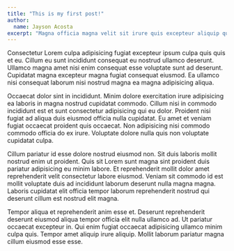 ```yaml
---
title: "This is my first post!"
author:
  name: Jayson Acosta
excerpt: "Magna officia magna velit sit irure quis excepteur aliquip quis aliqua cupidatat qui. Do sunt ad quis ex pariatur laboris ad nisi mollit adipisicing. Lorem laboris tempor adipisicing aute ut."
---
```


Consectetur Lorem culpa adipisicing fugiat excepteur ipsum culpa quis quis et eu. Cillum eu sunt incididunt consequat eu nostrud ullamco deserunt. Ullamco magna amet nisi enim consequat esse voluptate sunt ad deserunt. Cupidatat magna excepteur magna fugiat consequat eiusmod. Ea ullamco nisi consequat laborum nisi nostrud magna ea magna adipisicing aliqua.

Occaecat dolor sint in incididunt. Minim dolore exercitation irure adipisicing ea laboris in magna nostrud cupidatat commodo. Cillum nisi in commodo incididunt est et sunt consectetur adipisicing qui eu dolor. Proident nisi fugiat ad aliqua duis eiusmod officia nulla cupidatat. Eu amet et veniam fugiat occaecat proident quis occaecat. Non adipisicing nisi commodo commodo officia do ex irure. Voluptate dolore nulla quis non voluptate cupidatat culpa.

Cillum pariatur id esse dolore nostrud eiusmod non. Sit duis laboris mollit nostrud enim ut proident. Quis sit Lorem sunt magna sint proident duis pariatur adipisicing eu minim labore. Et reprehenderit mollit dolor amet reprehenderit velit consectetur labore eiusmod. Veniam sit commodo id est mollit voluptate duis ad incididunt laborum deserunt nulla magna magna. Laboris cupidatat elit officia tempor laborum reprehenderit nostrud qui deserunt cillum est nostrud elit magna.

Tempor aliqua et reprehenderit anim esse et. Deserunt reprehenderit deserunt eiusmod aliqua tempor officia elit nulla ullamco ad. Ut pariatur occaecat excepteur in. Qui enim fugiat occaecat adipisicing ullamco minim culpa quis. Tempor amet aliquip irure aliquip. Mollit laborum pariatur magna cillum eiusmod esse esse.
